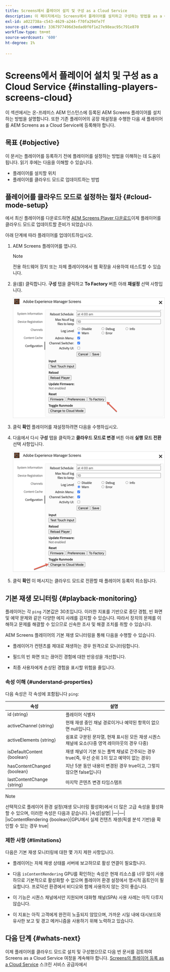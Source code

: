 ```yaml
---
title: Screens에서 플레이어 설치 및 구성 as a Cloud Service
description: 이 페이지에서는 Screens에서 플레이어를 설치하고 구성하는 방법을 as a Cloud Service으로 설명합니다.
exl-id: a022738a-c543-4629-a244-f70fa294fe7f
source-git-commit: 3367977496d3edad0f6f1e27e98eac95c791e870
workflow-type: tm+mt
source-wordcount: '600'
ht-degree: 1%

---
```


# Screens에서 플레이어 설치 및 구성 as a Cloud Service {#installing-players-screens-cloud}

이 섹션에서는 온-프레미스 AEM 인스턴스에 등록된 AEM Screens 플레이어를 설치하는 방법을 설명합니다. 또한 기존 플레이어의 공장 재설정을 수행한 다음 새 플레이어를 AEM Screens as a Cloud Service에 등록해야 합니다.

## 목표 {#objective}

이 문서는 플레이어를 등록하기 전에 플레이어를 설정하는 방법을 이해하는 데 도움이 됩니다. 읽기 후에는 다음을 이해할 수 있습니다.

* 플레이어를 설치할 위치
* 플레이어를 클라우드 모드로 업데이트하는 방법

## 플레이어를 클라우드 모드로 설정하는 절차 {#cloud-mode-setup}

에서 최신 플레이어를 다운로드하면 [AEM Screens Player 다운로드](https://download.macromedia.com/screens/)이제 플레이어를 클라우드 모드로 업데이트할 준비가 되었습니다.

아래 단계에 따라 플레이어를 업데이트하십시오.

1. AEM Screens 플레이어를 엽니다.

   >[!NOTE]
   >전용 하드웨어 장치 또는 자체 플레이어에서 웹 확장을 사용하여 테스트할 수 있습니다.

1. 을(를) 클릭합니다. **구성** 탭을 클릭하고 **To Factory** 버튼 아래 **재설정** 선택 사항입니다.

   ![이미지](/help/screens-cloud/assets/player/installplayer-2.png)

1. 클릭 **확인** 플레이어를 재설정하려면 다음을 수행하십시오.

1. 다음에서 다시 **구성** 탭을 클릭하고 **클라우드 모드로 변경** 버튼 아래 **실행 모드 전환** 선택 사항입니다.

   ![이미지](/help/screens-cloud/assets/player/installplayer-1.png)

1. 클릭 **확인** 이 메시지는 클라우드 모드로 전환할 때 플레이어 등록이 취소됩니다.

## 기본 재생 모니터링 {#playback-monitoring}

플레이어는 각 `ping` 기본값은 30초입니다. 이러한 지표를 기반으로 중단 경험, 빈 화면 및 예약 문제와 같은 다양한 에지 사례를 감지할 수 있습니다. 따라서 장치의 문제를 이해하고 문제를 해결할 수 있으므로 신속한 조사 및 해결 조치를 취할 수 있습니다.

AEM Screens 플레이어의 기본 재생 모니터링을 통해 다음을 수행할 수 있습니다.

* 플레이어가 컨텐츠를 제대로 재생하는 경우 원격으로 모니터링합니다.

* 필드의 빈 화면 또는 끊어진 경험에 대한 반응성을 개선합니다.

* 최종 사용자에게 손상된 경험을 표시할 위험을 줄입니다.

### 속성 이해 {#understand-properties}

다음 속성은 각 속성에 포함됩니다 `ping`:

| 속성 | 설명 |
|---|---|
| id {string} | 플레이어 식별자 |
| activeChannel {string} | 현재 재생 중인 채널 경로이거나 예약된 항목이 없으면 null입니다. |
| activeElements {string} | 쉼표로 구분된 문자열, 현재 표시된 모든 재생 시퀀스 채널에 요소(다중 영역 레이아웃의 경우 다중) |
| isDefaultContent {boolean} | 재생 채널이 기본 또는 폴백 채널로 간주되는 경우 true(즉, 우선 순위 1이 있고 예약이 없는 경우) |
| hasContentChanged {boolean} | 지난 5분 동안 내용이 변경된 경우 true이고, 그렇지 않으면 false입니다 |
| lastContentChange {string} | 마지막 콘텐츠 변경 타임스탬프 |

>[!NOTE]
>선택적으로 플레이어 환경 설정(재생 모니터링 활성화)에서 더 많은 고급 속성을 활성화할 수 있으며, 이러한 속성은 다음과 같습니다.
>|속성|설명|
>|—|—|
>|isContentRendering {boolean}|GPU에서 실제 컨텐츠 재생(픽셀 분석 기반)을 확인할 수 있는 경우 true|

### 제한 사항 {#limitations}

다음은 기본 재생 모니터링에 대한 몇 가지 제한 사항입니다.

* 플레이어는 자체 재생 상태를 서버에 보고하므로 활성 연결이 필요합니다.

* 다음 `isContentRendering` GPU를 확인하는 속성은 현재 리소스를 너무 많이 사용하므로 기본적으로 활성화할 수 없으며 플레이어 환경 설정에서 명시적 옵트인이 필요합니다. 프로덕션 환경에서 비디오와 함께 사용하지 않는 것이 좋습니다.

* 이 기능은 시퀀스 채널에서만 지원되며 대화형 채널(SPA) 사용 사례는 아직 다루지 않습니다.

* 이 지표는 아직 고객에게 완전히 노출되지 않았으며, 가까운 시일 내에 대시보드와 유사한 보고 및 경고 메커니즘을 사용하기 위해 노력하고 있습니다.

## 다음 단계 {#whats-next}

이제 플레이어를 클라우드 모드로 설치 및 구성했으므로 다음 번 문서를 검토하여 Screens as a Cloud Service 여정을 계속해야 합니다. [Screens의 플레이어 등록 as a Cloud Service](/help/screens-cloud/managing-players-registration/registering-players-screens-cloud.md) 스크린 서비스 공급자에서
